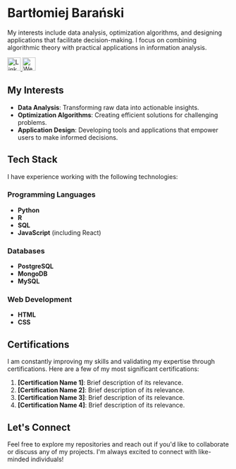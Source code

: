 <h1>Bartłomiej Barański</h1>
<p>My interests include data analysis, optimization algorithms, and designing applications that facilitate decision-making. I focus on combining algorithmic theory with practical applications in information analysis.</p>
<p>
    <a href="https://linkedin.com/in/your-profile" target="_blank">
        <img src="https://cdn-icons-png.flaticon.com/512/174/174857.png" alt="LinkedIn" width="30" height="30">
    </a>
    <a href="https://yourwebsite.com" target="_blank">
        <img src="https://cdn-icons-png.flaticon.com/512/2721/2721299.png" alt="Website" width="30" height="30">
    </a>
</p>

<h2>My Interests</h2>
<ul>
    <li><strong>Data Analysis</strong>: Transforming raw data into actionable insights.</li>
    <li><strong>Optimization Algorithms</strong>: Creating efficient solutions for challenging problems.</li>
    <li><strong>Application Design</strong>: Developing tools and applications that empower users to make informed decisions.</li>
</ul>

<h2>Tech Stack</h2>
<p>I have experience working with the following technologies:</p>

<h3>Programming Languages</h3>
<ul>
    <li><strong>Python</strong></li>
    <li><strong>R</strong></li>
    <li><strong>SQL</strong></li>
    <li><strong>JavaScript</strong> (including React)</li>
</ul>

<h3>Databases</h3>
<ul>
    <li><strong>PostgreSQL</strong></li>
    <li><strong>MongoDB</strong></li>
    <li><strong>MySQL</strong></li>
</ul>

<h3>Web Development</h3>
<ul>
    <li><strong>HTML</strong></li>
    <li><strong>CSS</strong></li>
</ul>

<h2>Certifications</h2>
<p>I am constantly improving my skills and validating my expertise through certifications. Here are a few of my most significant certifications:</p>
<ol>
    <li><strong>[Certification Name 1]</strong>: Brief description of its relevance.</li>
    <li><strong>[Certification Name 2]</strong>: Brief description of its relevance.</li>
    <li><strong>[Certification Name 3]</strong>: Brief description of its relevance.</li>
    <li><strong>[Certification Name 4]</strong>: Brief description of its relevance.</li>
</ol>

<h2>Let's Connect</h2>
<p>Feel free to explore my repositories and reach out if you'd like to collaborate or discuss any of my projects. I'm always excited to connect with like-minded individuals!</p>


